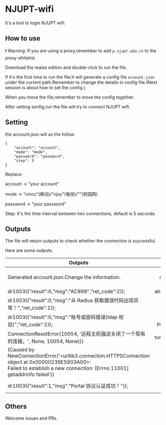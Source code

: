 # NJUPT-wifi

It's a tool to login NJUPT wifi.

## How to use

❗ Warning: If you are using a proxy,remember to add `p.njupt.edu.cn` to the proxy whitelist.

Download the realse edition and double-click to run the file.

If it's the first time to run the file.It will generate a config file `account.json` under the current path.Remember to change the details in config file.(Next session is about how to set the config.)

When you move the file,remember to move the config together.

After setting sonfig,run the file will try to connect NJUPT wifi.

## Setting

the account.json will as the follow.

```
{
    "account": "account",
    "mode": "mode",
    "password": "password",
    "step": 5
}
```

Replace

account → "your account"

mode → "cmcc"(移动)/"njxy"(电信)/""(校园网)

password → "your password"

Step: It's the time interval between two connections, default is 5 seconds.

## Outputs

The file will return outputs to check whether the connection is successful.

Here are some outputs.

| Outputs                                                                                                                                                                           |             Meanings             | Status |
| --------------------------------------------------------------------------------------------------------------------------------------------------------------------------------- | :-------------------------------: | :----: |
| Generated account.json.Change the information.                                                                                                                                    | complete the config and run again |   ⭕   |
| dr1003({"result":0,"msg":"AC999","ret_code":2});                                                                                                                                  |        already connected        |   ✔   |
| dr1003({"result":0,"msg":"从 Radius 获取错误代码出现异常！","ret_code":1});                                                                                                       |            mode wrong            |   ❌   |
| dr1003({"result":0,"msg":"账号或密码错误(ldap 校验)","ret_code":1});                                                                                                              |     account or password wrong     |   ❌   |
| ConnectionResetError(10054, '远程主机强迫关闭了一个现有的连接。', None, 10054, None)))                                                                                            |        turn off your proxy        |   ❌   |
| (Caused by NewConnectionError('<urllib3.connection.HTTPSConnection object at 0x00000239E5903A00>:<br /> Failed to establish a new connection: [Errno 11001] getaddrinfo failed')) |     connect the correct wifi     |   ❌   |
| dr1003({"result":1,"msg":"Portal 协议认证成功！"});                                                                                                                               |       successfully connect       |   ✔   |

## Others

Welcome issues and PRs.
